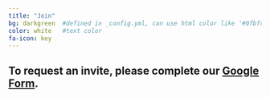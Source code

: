```yaml
---
title: "Join"
bg: darkgreen  #defined in _config.yml, can use html color like '#0fbfcf'
color: white   #text color
fa-icon: key
---
```


## To request an invite, please complete our [Google Form](https://forms.gle/KsH1MiSoCQdqpD6L7). 
